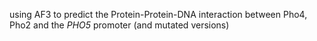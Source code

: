 using AF3 to predict the Protein-Protein-DNA interaction between Pho4, Pho2 and the _PHO5_ promoter (and mutated versions)
